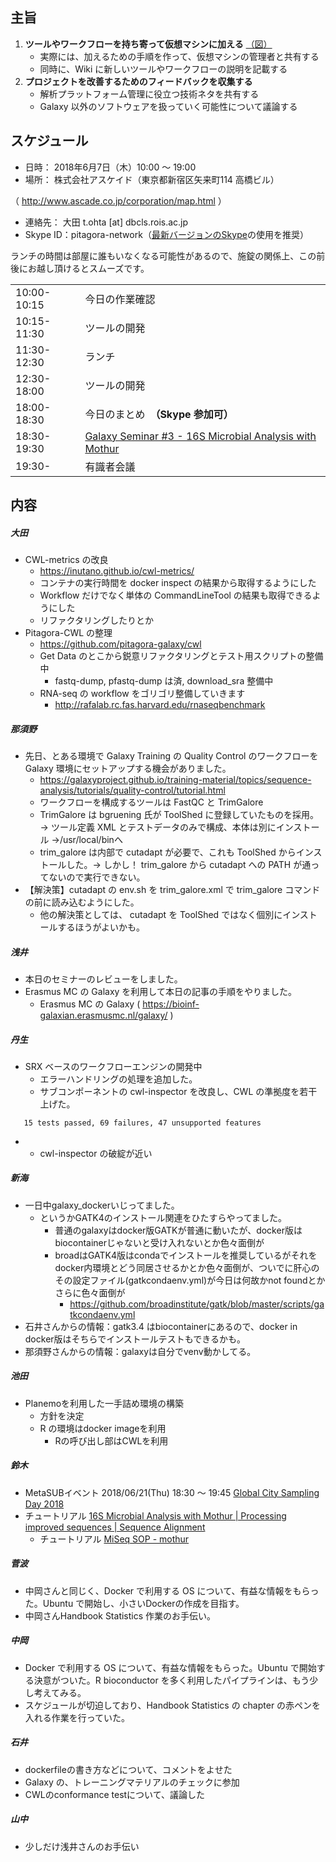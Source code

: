 
主旨
----

1.  **ツールやワークフローを持ち寄って仮想マシンに加える** [（図）](http://www.pitagora-galaxy.org/_/rsrc/1416890873801/about/about_overview.png)
    -   実際には、加えるための手順を作って、仮想マシンの管理者と共有する
    -   同時に、Wiki に新しいツールやワークフローの説明を記載する
2.  **プロジェクトを改善するためのフィードバックを収集する**
    -   解析プラットフォーム管理に役立つ技術ネタを共有する
    -   Galaxy 以外のソフトウェアを扱っていく可能性について議論する

スケジュール
------------

-   日時： 2018年6月7日（木）10:00 〜 19:00
-   場所： 株式会社アスケイド（東京都新宿区矢来町114 高橋ビル）

（ <http://www.ascade.co.jp/corporation/map.html> ）

-   連絡先： 大田 t.ohta \[at\] dbcls.rois.ac.jp
-   Skype ID：pitagora-network（[最新バージョンのSkype](http://www.skype.com/ja/)の使用を推奨）

ランチの時間は部屋に誰もいなくなる可能性があるので、施錠の関係上、この前後にお越し頂けるとスムーズです。

|             |                                                                                                       |
|-------------|-------------------------------------------------------------------------------------------------------|
| 10:00-10:15 | 今日の作業確認                                                                                        |
| 10:15-11:30 | ツールの開発                                                                                          |
| 11:30-12:30 | ランチ                                                                                                |
| 12:30-18:00 | ツールの開発                                                                                          |
| 18:00-18:30 | 今日のまとめ　**（Skype 参加可）**                                                                    |
| 18:30-19:30 | [Galaxy Seminar \#3 - 16S Microbial Analysis with Mothur](https://pitagora.connpass.com/event/88098/) |
| 19:30-      | 有識者会議                                                                                            |

内容
----

##### 大田

-   CWL-metrics の改良
    -   <https://inutano.github.io/cwl-metrics/>
    -   コンテナの実行時間を docker inspect の結果から取得するようにした
    -   Workflow だけでなく単体の CommandLineTool の結果も取得できるようにした
    -   リファクタリングしたりとか
-   Pitagora-CWL の整理
    -   <https://github.com/pitagora-galaxy/cwl>
    -   Get Data のとこから鋭意リファクタリングとテスト用スクリプトの整備中
        -   fastq-dump, pfastq-dump は済, download_sra 整備中
    -   RNA-seq の workflow をゴリゴリ整備していきます
        -   <http://rafalab.rc.fas.harvard.edu/rnaseqbenchmark>

##### 那須野

-   先日、とある環境で Galaxy Training の Quality Control のワークフローを Galaxy 環境にセットアップする機会がありました。
    -   <https://galaxyproject.github.io/training-material/topics/sequence-analysis/tutorials/quality-control/tutorial.html>
    -   ワークフローを構成するツールは FastQC と TrimGalore
    -   TrimGalore は bgruening 氏が ToolShed に登録していたものを採用。→ ツール定義 XML とテストデータのみで構成、本体は別にインストール →/usr/local/binへ
    -   trim_galore は内部で cutadapt が必要で、これも ToolShed からインストールした。→ しかし！ trim_galore から cutadapt への PATH が通ってないので実行できない。
-   【解決策】cutadapt の env.sh を trim_galore.xml で trim_galore コマンドの前に読み込むようにした。
    -   他の解決策としては、 cutadapt を ToolShed ではなく個別にインストールするほうがよいかも。

##### 浅井

-   本日のセミナーのレビューをしました。
-   Erasmus MC の Galaxy を利用して本日の記事の手順をやりました。
    -   Erasmus MC の Galaxy ( <https://bioinf-galaxian.erasmusmc.nl/galaxy/> )

##### 丹生

-   SRX ベースのワークフローエンジンの開発中
    -   エラーハンドリングの処理を追加した。
    -   サブコンポーネントの cwl-inspector を改良し、CWL の準拠度を若干上げた。

`   15 tests passed, 69 failures, 47 unsupported features`

-   -   cwl-inspector の破綻が近い

##### 新海

-   一日中galaxy_dockerいじってました。
    -   というかGATK4のインストール関連をひたすらやってました。
        -   普通のgalaxyはdocker版GATKが普通に動いたが、docker版はbiocontainerじゃないと受け入れないとか色々面倒が
        -   broadはGATK4版はcondaでインストールを推奨しているがそれをdocker内環境とどう同居させるかとか色々面倒が、ついでに肝心のその設定ファイル(gatkcondaenv.yml)が今日は何故かnot foundとかさらに色々面倒が
            -   <https://github.com/broadinstitute/gatk/blob/master/scripts/gatkcondaenv.yml>
-   石井さんからの情報：gatk3.4 はbiocontainerにあるので、docker in docker版はそちらでインストールテストもできるかも。
-   那須野さんからの情報：galaxyは自分でvenv動かしてる。

##### 池田

-   Planemoを利用した一手詰め環境の構築
    -   方針を決定
    -   R の環境はdocker imageを利用
        -   Rの呼び出し部はCWLを利用

##### 鈴木

-   MetaSUBイベント 2018/06/21(Thu) 18:30 〜 19:45 [Global City Sampling Day 2018](https://connpass.com/event/88032/)
-   チュートリアル [16S Microbial Analysis with Mothur | Processing improved sequences | Sequence Alignment](http://galaxyproject.github.io/training-material/topics/metagenomics/tutorials/mothur-miseq-sop/tutorial.html#processing-improved-sequences)
    -   チュートリアル [MiSeq SOP - mothur](https://www.mothur.org/wiki/MiSeq_SOP)

##### 菅波

-   中岡さんと同じく、Docker で利用する OS について、有益な情報をもらった。Ubuntu で開始し、小さいDockerの作成を目指す。
-   中岡さんHandbook Statistics 作業のお手伝い。

##### 中岡

-   Docker で利用する OS について、有益な情報をもらった。Ubuntu で開始する決意がついた。R bioconductor を多く利用したパイプラインは、もう少し考えてみる。
-   スケジュールが切迫しており、Handbook Statistics の chapter の赤ペンを入れる作業を行っていた。

##### 石井

-   dockerfileの書き方などについて、コメントをよせた
-   Galaxy の、トレーニングマテリアルのチェックに参加
-   CWLのconformance testについて、議論した

##### 山中

-   少しだけ浅井さんのお手伝い

